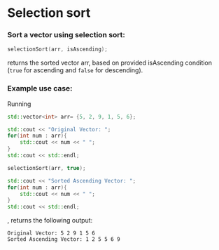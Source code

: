 # Selection sort

### Sort a vector using selection sort:

```cpp
selectionSort(arr, isAscending);
```

returns the sorted vector arr, based on provided isAscending condition (`true` for ascending and `false` for descending).

### Example use case:

Running

```cpp
std::vector<int> arr= {5, 2, 9, 1, 5, 6};

std::cout << "Original Vector: ";
for(int num : arr){
    std::cout << num << " ";
}    
std::cout << std::endl;

selectionSort(arr, true);

std::cout << "Sorted Ascending Vector: ";
for(int num : arr){
    std::cout << num << " ";
}
std::cout << std::endl;
```

, returns the following output:

```
Original Vector: 5 2 9 1 5 6 
Sorted Ascending Vector: 1 2 5 5 6 9 
```





